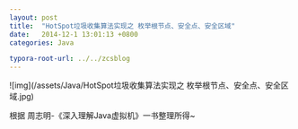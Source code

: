 ```yaml
---
layout: post
title:  "HotSpot垃圾收集算法实现之 枚举根节点、安全点、安全区域"
date:   2014-12-1 13:01:13 +0800
categories: Java

typora-root-url: ../../zcsblog
---
```


![img](/assets/Java/HotSpot垃圾收集算法实现之 枚举根节点、安全点、安全区域.jpg)

根据  周志明-《深入理解Java虚拟机》一书整理所得~
